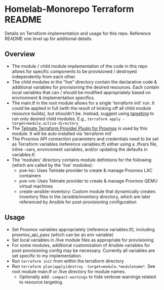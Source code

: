 # Homelab-Monorepo Terraform README

Details on Terraform implementation and usage for this repo. Reference README one level up for additional details.

## Overview

- The module / child module implementation of the code in this repo allows for specific components to be provisioned / destroyed independently from each other.
- The child modules in the "live" directory contain the declarative code & additional variables for provisioning the desired resources. Each contain local variables that can / should be modified appropriately based on environment & implementation specifics.
- The main.tf in the root module allows for a single 'terraform init' run. It *could* be applied in full (with the result of kicking off all child module resource builds), but shouldn't be. Instead, suggest using [targeting](https://www.terraform.io/docs/cli/commands/plan.html#resource-targeting) to run only desired child modules. E.g., `terraform apply -target=module.active-directory`
- The [Telmate Terraform Provider Plugin for Proxmox](https://github.com/Telmate/terraform-provider-proxmox) is used by this module. It will be auto installed via 'terraform init'
- The Proxmox API connection parameters and credentials need to be set as Terraform variables (reference variables.tf) either using a .tfvars file, inline -vars, environment variables, and/or updating the defaults in variables.tf.
- The 'modules' directory contains module defintions for the following (which are called by the 'live' modules):
  - pve-lxc: Uses Telmate provider to create & manage Proxmox LXC containers
  - pve-vm: Uses Telmate provider to create & manage Proxmox QEMU virtual machines
  - create-ansible-inventory: Custom module that dynamically creates inventory files in the /ansible/inventory directory, which are later referenced by Ansible for post-provisioning configuration

## Usage

- Set Proxmox variables appropriately (reference variables.tf), including proxmox_api_pass (which can be an env variable)
- Set local variables in /live module files as appropriate for provisioning
- For some modules, additional customization of Ansible variables for post-provisioning config may be necessary. Currently all variables are set specific to my implementation.
- Run `terraform init` from within the terraform directory
- Run `terraform plan|apply|destroy -target=module.*modulename*`. See root module main.tf or /live directory for module names.
  - Optionally add `-compact-warnings` to hide verbose warnings related to resource targeting.
